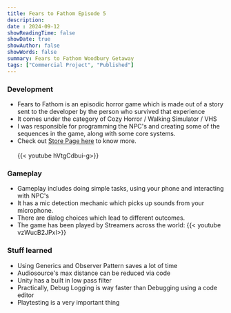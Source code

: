 ```yaml
---
title: Fears to Fathom Episode 5
description: 
date : 2024-09-12
showReadingTime: false
showDate: true
showAuthor: false
showWords: false
summary: Fears to Fathom Woodbury Getaway
tags: ["Commercial Project", "Published"]
---
```


### Development
- Fears to Fathom is an episodic horror game which is made out of a story sent to the developer by the person who survived that experience
- It comes under the category of Cozy Horror / Walking Simulator / VHS
- I was responsible for programming the NPC's and creating some of the sequences in the game, along with some core systems.
- Check out [Store Page here](https://store.steampowered.com/app/2961530/Fears_to_Fathom__Woodbury_Getaway/) to know more.<br><br>
{{< youtube hVtgCdbui-g>}}

### Gameplay
- Gameplay includes doing simple tasks, using your phone and interacting with NPC's
- It has a mic detection mechanic which picks up sounds from your microphone.
- There are dialog choices which lead to different outcomes.
- The game has been played by Streamers across the world:
{{< youtube vzWucB2JPxI>}}

### Stuff learned
- Using Generics and Observer Pattern saves a lot of time
- Audiosource's max distance can be reduced via code
- Unity has a built in low pass filter
- Practically, Debug Logging is way faster than Debugging using a code editor
- Playtesting is a very important thing
